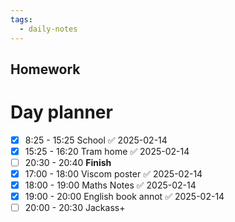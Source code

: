 ```yaml
---
tags:
  - daily-notes
---
```

## Homework 


# Day planner

- [x] 8:25 - 15:25 School ✅ 2025-02-14
- [x] 15:25 - 16:20 Tram home ✅ 2025-02-14
- [ ]  20:30 - 20:40 **Finish**
- [x] 17:00 - 18:00 Viscom poster ✅ 2025-02-14
- [x] 18:00 - 19:00 Maths Notes ✅ 2025-02-14
- [x] 19:00 - 20:00 English book annot ✅ 2025-02-14
- [ ] 20:00 - 20:30 Jackass+

